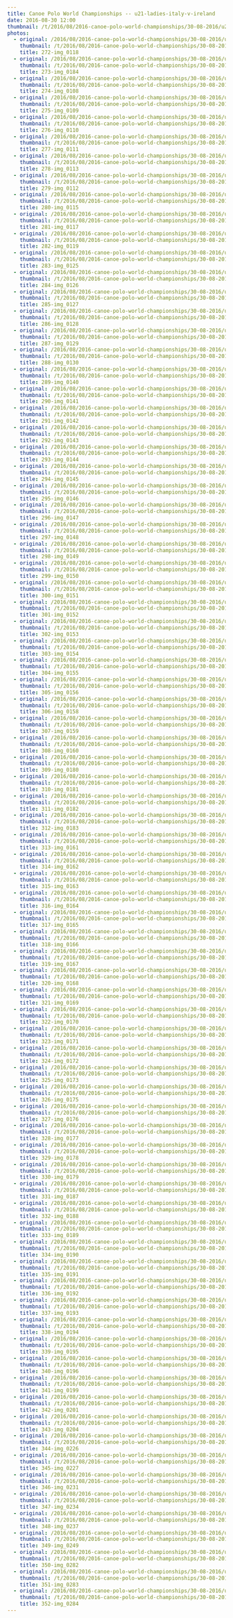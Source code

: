 ```yaml
---
title: Canoe Polo World Championships -- u21-ladies-italy-v-ireland
date: 2016-08-30 12:00
thumbnail: /t/2016/08/2016-canoe-polo-world-championships/30-08-2016/u21-ladies-italy-v-ireland/272-img_0118.jpg
photos:
  - original: /2016/08/2016-canoe-polo-world-championships/30-08-2016/u21-ladies-italy-v-ireland/272-img_0118.jpg
    thumbnail: /t/2016/08/2016-canoe-polo-world-championships/30-08-2016/u21-ladies-italy-v-ireland/272-img_0118.jpg
    title: 272-img_0118
  - original: /2016/08/2016-canoe-polo-world-championships/30-08-2016/u21-ladies-italy-v-ireland/273-img_0184.jpg
    thumbnail: /t/2016/08/2016-canoe-polo-world-championships/30-08-2016/u21-ladies-italy-v-ireland/273-img_0184.jpg
    title: 273-img_0184
  - original: /2016/08/2016-canoe-polo-world-championships/30-08-2016/u21-ladies-italy-v-ireland/274-img_0108.jpg
    thumbnail: /t/2016/08/2016-canoe-polo-world-championships/30-08-2016/u21-ladies-italy-v-ireland/274-img_0108.jpg
    title: 274-img_0108
  - original: /2016/08/2016-canoe-polo-world-championships/30-08-2016/u21-ladies-italy-v-ireland/275-img_0109.jpg
    thumbnail: /t/2016/08/2016-canoe-polo-world-championships/30-08-2016/u21-ladies-italy-v-ireland/275-img_0109.jpg
    title: 275-img_0109
  - original: /2016/08/2016-canoe-polo-world-championships/30-08-2016/u21-ladies-italy-v-ireland/276-img_0110.jpg
    thumbnail: /t/2016/08/2016-canoe-polo-world-championships/30-08-2016/u21-ladies-italy-v-ireland/276-img_0110.jpg
    title: 276-img_0110
  - original: /2016/08/2016-canoe-polo-world-championships/30-08-2016/u21-ladies-italy-v-ireland/277-img_0111.jpg
    thumbnail: /t/2016/08/2016-canoe-polo-world-championships/30-08-2016/u21-ladies-italy-v-ireland/277-img_0111.jpg
    title: 277-img_0111
  - original: /2016/08/2016-canoe-polo-world-championships/30-08-2016/u21-ladies-italy-v-ireland/278-img_0113.jpg
    thumbnail: /t/2016/08/2016-canoe-polo-world-championships/30-08-2016/u21-ladies-italy-v-ireland/278-img_0113.jpg
    title: 278-img_0113
  - original: /2016/08/2016-canoe-polo-world-championships/30-08-2016/u21-ladies-italy-v-ireland/279-img_0112.jpg
    thumbnail: /t/2016/08/2016-canoe-polo-world-championships/30-08-2016/u21-ladies-italy-v-ireland/279-img_0112.jpg
    title: 279-img_0112
  - original: /2016/08/2016-canoe-polo-world-championships/30-08-2016/u21-ladies-italy-v-ireland/280-img_0115.jpg
    thumbnail: /t/2016/08/2016-canoe-polo-world-championships/30-08-2016/u21-ladies-italy-v-ireland/280-img_0115.jpg
    title: 280-img_0115
  - original: /2016/08/2016-canoe-polo-world-championships/30-08-2016/u21-ladies-italy-v-ireland/281-img_0117.jpg
    thumbnail: /t/2016/08/2016-canoe-polo-world-championships/30-08-2016/u21-ladies-italy-v-ireland/281-img_0117.jpg
    title: 281-img_0117
  - original: /2016/08/2016-canoe-polo-world-championships/30-08-2016/u21-ladies-italy-v-ireland/282-img_0119.jpg
    thumbnail: /t/2016/08/2016-canoe-polo-world-championships/30-08-2016/u21-ladies-italy-v-ireland/282-img_0119.jpg
    title: 282-img_0119
  - original: /2016/08/2016-canoe-polo-world-championships/30-08-2016/u21-ladies-italy-v-ireland/283-img_0125.jpg
    thumbnail: /t/2016/08/2016-canoe-polo-world-championships/30-08-2016/u21-ladies-italy-v-ireland/283-img_0125.jpg
    title: 283-img_0125
  - original: /2016/08/2016-canoe-polo-world-championships/30-08-2016/u21-ladies-italy-v-ireland/284-img_0126.jpg
    thumbnail: /t/2016/08/2016-canoe-polo-world-championships/30-08-2016/u21-ladies-italy-v-ireland/284-img_0126.jpg
    title: 284-img_0126
  - original: /2016/08/2016-canoe-polo-world-championships/30-08-2016/u21-ladies-italy-v-ireland/285-img_0127.jpg
    thumbnail: /t/2016/08/2016-canoe-polo-world-championships/30-08-2016/u21-ladies-italy-v-ireland/285-img_0127.jpg
    title: 285-img_0127
  - original: /2016/08/2016-canoe-polo-world-championships/30-08-2016/u21-ladies-italy-v-ireland/286-img_0128.jpg
    thumbnail: /t/2016/08/2016-canoe-polo-world-championships/30-08-2016/u21-ladies-italy-v-ireland/286-img_0128.jpg
    title: 286-img_0128
  - original: /2016/08/2016-canoe-polo-world-championships/30-08-2016/u21-ladies-italy-v-ireland/287-img_0129.jpg
    thumbnail: /t/2016/08/2016-canoe-polo-world-championships/30-08-2016/u21-ladies-italy-v-ireland/287-img_0129.jpg
    title: 287-img_0129
  - original: /2016/08/2016-canoe-polo-world-championships/30-08-2016/u21-ladies-italy-v-ireland/288-img_0130.jpg
    thumbnail: /t/2016/08/2016-canoe-polo-world-championships/30-08-2016/u21-ladies-italy-v-ireland/288-img_0130.jpg
    title: 288-img_0130
  - original: /2016/08/2016-canoe-polo-world-championships/30-08-2016/u21-ladies-italy-v-ireland/289-img_0140.jpg
    thumbnail: /t/2016/08/2016-canoe-polo-world-championships/30-08-2016/u21-ladies-italy-v-ireland/289-img_0140.jpg
    title: 289-img_0140
  - original: /2016/08/2016-canoe-polo-world-championships/30-08-2016/u21-ladies-italy-v-ireland/290-img_0141.jpg
    thumbnail: /t/2016/08/2016-canoe-polo-world-championships/30-08-2016/u21-ladies-italy-v-ireland/290-img_0141.jpg
    title: 290-img_0141
  - original: /2016/08/2016-canoe-polo-world-championships/30-08-2016/u21-ladies-italy-v-ireland/291-img_0142.jpg
    thumbnail: /t/2016/08/2016-canoe-polo-world-championships/30-08-2016/u21-ladies-italy-v-ireland/291-img_0142.jpg
    title: 291-img_0142
  - original: /2016/08/2016-canoe-polo-world-championships/30-08-2016/u21-ladies-italy-v-ireland/292-img_0143.jpg
    thumbnail: /t/2016/08/2016-canoe-polo-world-championships/30-08-2016/u21-ladies-italy-v-ireland/292-img_0143.jpg
    title: 292-img_0143
  - original: /2016/08/2016-canoe-polo-world-championships/30-08-2016/u21-ladies-italy-v-ireland/293-img_0144.jpg
    thumbnail: /t/2016/08/2016-canoe-polo-world-championships/30-08-2016/u21-ladies-italy-v-ireland/293-img_0144.jpg
    title: 293-img_0144
  - original: /2016/08/2016-canoe-polo-world-championships/30-08-2016/u21-ladies-italy-v-ireland/294-img_0145.jpg
    thumbnail: /t/2016/08/2016-canoe-polo-world-championships/30-08-2016/u21-ladies-italy-v-ireland/294-img_0145.jpg
    title: 294-img_0145
  - original: /2016/08/2016-canoe-polo-world-championships/30-08-2016/u21-ladies-italy-v-ireland/295-img_0146.jpg
    thumbnail: /t/2016/08/2016-canoe-polo-world-championships/30-08-2016/u21-ladies-italy-v-ireland/295-img_0146.jpg
    title: 295-img_0146
  - original: /2016/08/2016-canoe-polo-world-championships/30-08-2016/u21-ladies-italy-v-ireland/296-img_0147.jpg
    thumbnail: /t/2016/08/2016-canoe-polo-world-championships/30-08-2016/u21-ladies-italy-v-ireland/296-img_0147.jpg
    title: 296-img_0147
  - original: /2016/08/2016-canoe-polo-world-championships/30-08-2016/u21-ladies-italy-v-ireland/297-img_0148.jpg
    thumbnail: /t/2016/08/2016-canoe-polo-world-championships/30-08-2016/u21-ladies-italy-v-ireland/297-img_0148.jpg
    title: 297-img_0148
  - original: /2016/08/2016-canoe-polo-world-championships/30-08-2016/u21-ladies-italy-v-ireland/298-img_0149.jpg
    thumbnail: /t/2016/08/2016-canoe-polo-world-championships/30-08-2016/u21-ladies-italy-v-ireland/298-img_0149.jpg
    title: 298-img_0149
  - original: /2016/08/2016-canoe-polo-world-championships/30-08-2016/u21-ladies-italy-v-ireland/299-img_0150.jpg
    thumbnail: /t/2016/08/2016-canoe-polo-world-championships/30-08-2016/u21-ladies-italy-v-ireland/299-img_0150.jpg
    title: 299-img_0150
  - original: /2016/08/2016-canoe-polo-world-championships/30-08-2016/u21-ladies-italy-v-ireland/300-img_0151.jpg
    thumbnail: /t/2016/08/2016-canoe-polo-world-championships/30-08-2016/u21-ladies-italy-v-ireland/300-img_0151.jpg
    title: 300-img_0151
  - original: /2016/08/2016-canoe-polo-world-championships/30-08-2016/u21-ladies-italy-v-ireland/301-img_0152.jpg
    thumbnail: /t/2016/08/2016-canoe-polo-world-championships/30-08-2016/u21-ladies-italy-v-ireland/301-img_0152.jpg
    title: 301-img_0152
  - original: /2016/08/2016-canoe-polo-world-championships/30-08-2016/u21-ladies-italy-v-ireland/302-img_0153.jpg
    thumbnail: /t/2016/08/2016-canoe-polo-world-championships/30-08-2016/u21-ladies-italy-v-ireland/302-img_0153.jpg
    title: 302-img_0153
  - original: /2016/08/2016-canoe-polo-world-championships/30-08-2016/u21-ladies-italy-v-ireland/303-img_0154.jpg
    thumbnail: /t/2016/08/2016-canoe-polo-world-championships/30-08-2016/u21-ladies-italy-v-ireland/303-img_0154.jpg
    title: 303-img_0154
  - original: /2016/08/2016-canoe-polo-world-championships/30-08-2016/u21-ladies-italy-v-ireland/304-img_0155.jpg
    thumbnail: /t/2016/08/2016-canoe-polo-world-championships/30-08-2016/u21-ladies-italy-v-ireland/304-img_0155.jpg
    title: 304-img_0155
  - original: /2016/08/2016-canoe-polo-world-championships/30-08-2016/u21-ladies-italy-v-ireland/305-img_0156.jpg
    thumbnail: /t/2016/08/2016-canoe-polo-world-championships/30-08-2016/u21-ladies-italy-v-ireland/305-img_0156.jpg
    title: 305-img_0156
  - original: /2016/08/2016-canoe-polo-world-championships/30-08-2016/u21-ladies-italy-v-ireland/306-img_0158.jpg
    thumbnail: /t/2016/08/2016-canoe-polo-world-championships/30-08-2016/u21-ladies-italy-v-ireland/306-img_0158.jpg
    title: 306-img_0158
  - original: /2016/08/2016-canoe-polo-world-championships/30-08-2016/u21-ladies-italy-v-ireland/307-img_0159.jpg
    thumbnail: /t/2016/08/2016-canoe-polo-world-championships/30-08-2016/u21-ladies-italy-v-ireland/307-img_0159.jpg
    title: 307-img_0159
  - original: /2016/08/2016-canoe-polo-world-championships/30-08-2016/u21-ladies-italy-v-ireland/308-img_0160.jpg
    thumbnail: /t/2016/08/2016-canoe-polo-world-championships/30-08-2016/u21-ladies-italy-v-ireland/308-img_0160.jpg
    title: 308-img_0160
  - original: /2016/08/2016-canoe-polo-world-championships/30-08-2016/u21-ladies-italy-v-ireland/309-img_0180.jpg
    thumbnail: /t/2016/08/2016-canoe-polo-world-championships/30-08-2016/u21-ladies-italy-v-ireland/309-img_0180.jpg
    title: 309-img_0180
  - original: /2016/08/2016-canoe-polo-world-championships/30-08-2016/u21-ladies-italy-v-ireland/310-img_0181.jpg
    thumbnail: /t/2016/08/2016-canoe-polo-world-championships/30-08-2016/u21-ladies-italy-v-ireland/310-img_0181.jpg
    title: 310-img_0181
  - original: /2016/08/2016-canoe-polo-world-championships/30-08-2016/u21-ladies-italy-v-ireland/311-img_0182.jpg
    thumbnail: /t/2016/08/2016-canoe-polo-world-championships/30-08-2016/u21-ladies-italy-v-ireland/311-img_0182.jpg
    title: 311-img_0182
  - original: /2016/08/2016-canoe-polo-world-championships/30-08-2016/u21-ladies-italy-v-ireland/312-img_0183.jpg
    thumbnail: /t/2016/08/2016-canoe-polo-world-championships/30-08-2016/u21-ladies-italy-v-ireland/312-img_0183.jpg
    title: 312-img_0183
  - original: /2016/08/2016-canoe-polo-world-championships/30-08-2016/u21-ladies-italy-v-ireland/313-img_0161.jpg
    thumbnail: /t/2016/08/2016-canoe-polo-world-championships/30-08-2016/u21-ladies-italy-v-ireland/313-img_0161.jpg
    title: 313-img_0161
  - original: /2016/08/2016-canoe-polo-world-championships/30-08-2016/u21-ladies-italy-v-ireland/314-img_0162.jpg
    thumbnail: /t/2016/08/2016-canoe-polo-world-championships/30-08-2016/u21-ladies-italy-v-ireland/314-img_0162.jpg
    title: 314-img_0162
  - original: /2016/08/2016-canoe-polo-world-championships/30-08-2016/u21-ladies-italy-v-ireland/315-img_0163.jpg
    thumbnail: /t/2016/08/2016-canoe-polo-world-championships/30-08-2016/u21-ladies-italy-v-ireland/315-img_0163.jpg
    title: 315-img_0163
  - original: /2016/08/2016-canoe-polo-world-championships/30-08-2016/u21-ladies-italy-v-ireland/316-img_0164.jpg
    thumbnail: /t/2016/08/2016-canoe-polo-world-championships/30-08-2016/u21-ladies-italy-v-ireland/316-img_0164.jpg
    title: 316-img_0164
  - original: /2016/08/2016-canoe-polo-world-championships/30-08-2016/u21-ladies-italy-v-ireland/317-img_0165.jpg
    thumbnail: /t/2016/08/2016-canoe-polo-world-championships/30-08-2016/u21-ladies-italy-v-ireland/317-img_0165.jpg
    title: 317-img_0165
  - original: /2016/08/2016-canoe-polo-world-championships/30-08-2016/u21-ladies-italy-v-ireland/318-img_0166.jpg
    thumbnail: /t/2016/08/2016-canoe-polo-world-championships/30-08-2016/u21-ladies-italy-v-ireland/318-img_0166.jpg
    title: 318-img_0166
  - original: /2016/08/2016-canoe-polo-world-championships/30-08-2016/u21-ladies-italy-v-ireland/319-img_0167.jpg
    thumbnail: /t/2016/08/2016-canoe-polo-world-championships/30-08-2016/u21-ladies-italy-v-ireland/319-img_0167.jpg
    title: 319-img_0167
  - original: /2016/08/2016-canoe-polo-world-championships/30-08-2016/u21-ladies-italy-v-ireland/320-img_0168.jpg
    thumbnail: /t/2016/08/2016-canoe-polo-world-championships/30-08-2016/u21-ladies-italy-v-ireland/320-img_0168.jpg
    title: 320-img_0168
  - original: /2016/08/2016-canoe-polo-world-championships/30-08-2016/u21-ladies-italy-v-ireland/321-img_0169.jpg
    thumbnail: /t/2016/08/2016-canoe-polo-world-championships/30-08-2016/u21-ladies-italy-v-ireland/321-img_0169.jpg
    title: 321-img_0169
  - original: /2016/08/2016-canoe-polo-world-championships/30-08-2016/u21-ladies-italy-v-ireland/322-img_0170.jpg
    thumbnail: /t/2016/08/2016-canoe-polo-world-championships/30-08-2016/u21-ladies-italy-v-ireland/322-img_0170.jpg
    title: 322-img_0170
  - original: /2016/08/2016-canoe-polo-world-championships/30-08-2016/u21-ladies-italy-v-ireland/323-img_0171.jpg
    thumbnail: /t/2016/08/2016-canoe-polo-world-championships/30-08-2016/u21-ladies-italy-v-ireland/323-img_0171.jpg
    title: 323-img_0171
  - original: /2016/08/2016-canoe-polo-world-championships/30-08-2016/u21-ladies-italy-v-ireland/324-img_0172.jpg
    thumbnail: /t/2016/08/2016-canoe-polo-world-championships/30-08-2016/u21-ladies-italy-v-ireland/324-img_0172.jpg
    title: 324-img_0172
  - original: /2016/08/2016-canoe-polo-world-championships/30-08-2016/u21-ladies-italy-v-ireland/325-img_0173.jpg
    thumbnail: /t/2016/08/2016-canoe-polo-world-championships/30-08-2016/u21-ladies-italy-v-ireland/325-img_0173.jpg
    title: 325-img_0173
  - original: /2016/08/2016-canoe-polo-world-championships/30-08-2016/u21-ladies-italy-v-ireland/326-img_0175.jpg
    thumbnail: /t/2016/08/2016-canoe-polo-world-championships/30-08-2016/u21-ladies-italy-v-ireland/326-img_0175.jpg
    title: 326-img_0175
  - original: /2016/08/2016-canoe-polo-world-championships/30-08-2016/u21-ladies-italy-v-ireland/327-img_0176.jpg
    thumbnail: /t/2016/08/2016-canoe-polo-world-championships/30-08-2016/u21-ladies-italy-v-ireland/327-img_0176.jpg
    title: 327-img_0176
  - original: /2016/08/2016-canoe-polo-world-championships/30-08-2016/u21-ladies-italy-v-ireland/328-img_0177.jpg
    thumbnail: /t/2016/08/2016-canoe-polo-world-championships/30-08-2016/u21-ladies-italy-v-ireland/328-img_0177.jpg
    title: 328-img_0177
  - original: /2016/08/2016-canoe-polo-world-championships/30-08-2016/u21-ladies-italy-v-ireland/329-img_0178.jpg
    thumbnail: /t/2016/08/2016-canoe-polo-world-championships/30-08-2016/u21-ladies-italy-v-ireland/329-img_0178.jpg
    title: 329-img_0178
  - original: /2016/08/2016-canoe-polo-world-championships/30-08-2016/u21-ladies-italy-v-ireland/330-img_0179.jpg
    thumbnail: /t/2016/08/2016-canoe-polo-world-championships/30-08-2016/u21-ladies-italy-v-ireland/330-img_0179.jpg
    title: 330-img_0179
  - original: /2016/08/2016-canoe-polo-world-championships/30-08-2016/u21-ladies-italy-v-ireland/331-img_0187.jpg
    thumbnail: /t/2016/08/2016-canoe-polo-world-championships/30-08-2016/u21-ladies-italy-v-ireland/331-img_0187.jpg
    title: 331-img_0187
  - original: /2016/08/2016-canoe-polo-world-championships/30-08-2016/u21-ladies-italy-v-ireland/332-img_0188.jpg
    thumbnail: /t/2016/08/2016-canoe-polo-world-championships/30-08-2016/u21-ladies-italy-v-ireland/332-img_0188.jpg
    title: 332-img_0188
  - original: /2016/08/2016-canoe-polo-world-championships/30-08-2016/u21-ladies-italy-v-ireland/333-img_0189.jpg
    thumbnail: /t/2016/08/2016-canoe-polo-world-championships/30-08-2016/u21-ladies-italy-v-ireland/333-img_0189.jpg
    title: 333-img_0189
  - original: /2016/08/2016-canoe-polo-world-championships/30-08-2016/u21-ladies-italy-v-ireland/334-img_0190.jpg
    thumbnail: /t/2016/08/2016-canoe-polo-world-championships/30-08-2016/u21-ladies-italy-v-ireland/334-img_0190.jpg
    title: 334-img_0190
  - original: /2016/08/2016-canoe-polo-world-championships/30-08-2016/u21-ladies-italy-v-ireland/335-img_0191.jpg
    thumbnail: /t/2016/08/2016-canoe-polo-world-championships/30-08-2016/u21-ladies-italy-v-ireland/335-img_0191.jpg
    title: 335-img_0191
  - original: /2016/08/2016-canoe-polo-world-championships/30-08-2016/u21-ladies-italy-v-ireland/336-img_0192.jpg
    thumbnail: /t/2016/08/2016-canoe-polo-world-championships/30-08-2016/u21-ladies-italy-v-ireland/336-img_0192.jpg
    title: 336-img_0192
  - original: /2016/08/2016-canoe-polo-world-championships/30-08-2016/u21-ladies-italy-v-ireland/337-img_0193.jpg
    thumbnail: /t/2016/08/2016-canoe-polo-world-championships/30-08-2016/u21-ladies-italy-v-ireland/337-img_0193.jpg
    title: 337-img_0193
  - original: /2016/08/2016-canoe-polo-world-championships/30-08-2016/u21-ladies-italy-v-ireland/338-img_0194.jpg
    thumbnail: /t/2016/08/2016-canoe-polo-world-championships/30-08-2016/u21-ladies-italy-v-ireland/338-img_0194.jpg
    title: 338-img_0194
  - original: /2016/08/2016-canoe-polo-world-championships/30-08-2016/u21-ladies-italy-v-ireland/339-img_0195.jpg
    thumbnail: /t/2016/08/2016-canoe-polo-world-championships/30-08-2016/u21-ladies-italy-v-ireland/339-img_0195.jpg
    title: 339-img_0195
  - original: /2016/08/2016-canoe-polo-world-championships/30-08-2016/u21-ladies-italy-v-ireland/340-img_0196.jpg
    thumbnail: /t/2016/08/2016-canoe-polo-world-championships/30-08-2016/u21-ladies-italy-v-ireland/340-img_0196.jpg
    title: 340-img_0196
  - original: /2016/08/2016-canoe-polo-world-championships/30-08-2016/u21-ladies-italy-v-ireland/341-img_0199.jpg
    thumbnail: /t/2016/08/2016-canoe-polo-world-championships/30-08-2016/u21-ladies-italy-v-ireland/341-img_0199.jpg
    title: 341-img_0199
  - original: /2016/08/2016-canoe-polo-world-championships/30-08-2016/u21-ladies-italy-v-ireland/342-img_0201.jpg
    thumbnail: /t/2016/08/2016-canoe-polo-world-championships/30-08-2016/u21-ladies-italy-v-ireland/342-img_0201.jpg
    title: 342-img_0201
  - original: /2016/08/2016-canoe-polo-world-championships/30-08-2016/u21-ladies-italy-v-ireland/343-img_0204.jpg
    thumbnail: /t/2016/08/2016-canoe-polo-world-championships/30-08-2016/u21-ladies-italy-v-ireland/343-img_0204.jpg
    title: 343-img_0204
  - original: /2016/08/2016-canoe-polo-world-championships/30-08-2016/u21-ladies-italy-v-ireland/344-img_0226.jpg
    thumbnail: /t/2016/08/2016-canoe-polo-world-championships/30-08-2016/u21-ladies-italy-v-ireland/344-img_0226.jpg
    title: 344-img_0226
  - original: /2016/08/2016-canoe-polo-world-championships/30-08-2016/u21-ladies-italy-v-ireland/345-img_0227.jpg
    thumbnail: /t/2016/08/2016-canoe-polo-world-championships/30-08-2016/u21-ladies-italy-v-ireland/345-img_0227.jpg
    title: 345-img_0227
  - original: /2016/08/2016-canoe-polo-world-championships/30-08-2016/u21-ladies-italy-v-ireland/346-img_0231.jpg
    thumbnail: /t/2016/08/2016-canoe-polo-world-championships/30-08-2016/u21-ladies-italy-v-ireland/346-img_0231.jpg
    title: 346-img_0231
  - original: /2016/08/2016-canoe-polo-world-championships/30-08-2016/u21-ladies-italy-v-ireland/347-img_0234.jpg
    thumbnail: /t/2016/08/2016-canoe-polo-world-championships/30-08-2016/u21-ladies-italy-v-ireland/347-img_0234.jpg
    title: 347-img_0234
  - original: /2016/08/2016-canoe-polo-world-championships/30-08-2016/u21-ladies-italy-v-ireland/348-img_0237.jpg
    thumbnail: /t/2016/08/2016-canoe-polo-world-championships/30-08-2016/u21-ladies-italy-v-ireland/348-img_0237.jpg
    title: 348-img_0237
  - original: /2016/08/2016-canoe-polo-world-championships/30-08-2016/u21-ladies-italy-v-ireland/349-img_0249.jpg
    thumbnail: /t/2016/08/2016-canoe-polo-world-championships/30-08-2016/u21-ladies-italy-v-ireland/349-img_0249.jpg
    title: 349-img_0249
  - original: /2016/08/2016-canoe-polo-world-championships/30-08-2016/u21-ladies-italy-v-ireland/350-img_0282.jpg
    thumbnail: /t/2016/08/2016-canoe-polo-world-championships/30-08-2016/u21-ladies-italy-v-ireland/350-img_0282.jpg
    title: 350-img_0282
  - original: /2016/08/2016-canoe-polo-world-championships/30-08-2016/u21-ladies-italy-v-ireland/351-img_0283.jpg
    thumbnail: /t/2016/08/2016-canoe-polo-world-championships/30-08-2016/u21-ladies-italy-v-ireland/351-img_0283.jpg
    title: 351-img_0283
  - original: /2016/08/2016-canoe-polo-world-championships/30-08-2016/u21-ladies-italy-v-ireland/352-img_0284.jpg
    thumbnail: /t/2016/08/2016-canoe-polo-world-championships/30-08-2016/u21-ladies-italy-v-ireland/352-img_0284.jpg
    title: 352-img_0284
---
```

